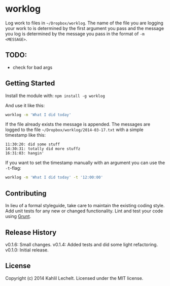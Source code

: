 # worklog

Log work to files in `~/Dropbox/worklog`.
The name of the file you are logging your work to is determined by the first
argument you pass and the message you log is determined by the message
you pass in the format of `-m <MESSAGE>`.

## TODO:
* check for bad args

## Getting Started
Install the module with: `npm install -g worklog`

And use it like this:

```sh
worklog -m 'What I did today'
```
If the file already exists the message is appended.
The messages are logged to the file `~/Dropbox/worklog/2014-03-17.txt` with
a simple timestamp like this:

```text
11:30:20: did some stuff
14:30:31: totally did more stuffz
16:31:03: hangin'
```

If you want to set the timestamp manually with an argument you can use the
`-t`-flag:

```sh
worklog -m 'What I did today' -t '12:00:00'
```

## Contributing
In lieu of a formal styleguide, take care to maintain the existing coding style. Add unit tests for any new or changed functionality. Lint and test your code using [Grunt](http://gruntjs.com/).

## Release History
v0.1.6: Small changes.
v0.1.4: Added tests and did some light refactoring.
v0.1.0: Initial release.

## License
Copyright (c) 2014 Kahlil Lechelt. Licensed under the MIT license.
